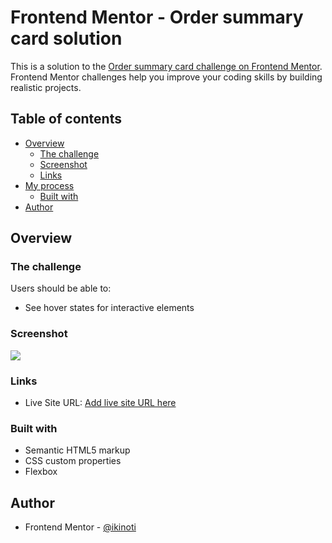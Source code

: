 # Frontend Mentor - Order summary card solution

This is a solution to the [Order summary card challenge on Frontend Mentor](https://www.frontendmentor.io/challenges/order-summary-component-QlPmajDUj). Frontend Mentor challenges help you improve your coding skills by building realistic projects.

## Table of contents

- [Overview](#overview)
  - [The challenge](#the-challenge)
  - [Screenshot](#screenshot)
  - [Links](#links)
- [My process](#my-process)
  - [Built with](#built-with)
- [Author](#author)

## Overview

### The challenge

Users should be able to:

- See hover states for interactive elements

### Screenshot

![](./ss.png)

### Links

- Live Site URL: [Add live site URL here](https://github.com/ikinoti/order-summary-component-main.git)

### Built with

- Semantic HTML5 markup
- CSS custom properties
- Flexbox

## Author

- Frontend Mentor - [@ikinoti](https://www.frontendmentor.io/profile/ikinoti)
